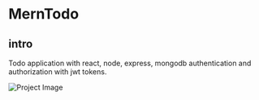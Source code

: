 # MernTodo

## intro
Todo application with react, node, express, mongodb authentication and authorization with jwt tokens.
  
![Project Image](../assets/images/Screenshot(86).png?raw=true "Title")
